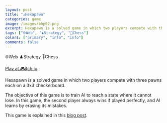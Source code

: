 ```yaml
---
layout: post
title: "♙Hexapawn"
categories: game
image: /images/bhp02.png
excerpt: Hexapawn is a solved game in which two players compete with three pawns each on a 3x3 checkerboard.
tags: ["🌐Web", "♟️Strategy", "🏁Chess"]
colors: ["primary", "info", "info"]
comments: false
---
```


<span class="badge badge-primary">🌐Web</span>
<span class="badge badge-info">♟️Strategy</span>
<span class="badge badge-info">🏁Chess</span>

<a href="https://sublevelgames.itch.io/hexapawn" class="btn btn-primary btn-lg">Play at 🎮itch.io</a>

Hexapawn is a solved game in which two players compete with three pawns each on a 3x3 checkerboard.

The objective of this game is to train AI to reach a state where it cannot lose. In this game, the second player always wins if played perfectly, and AI learns by erasing its mistakes.

This game is explained in this [blog post](https://sublevelgames.github.io/blogs/2025-07-20-basic-game-hexapawn/).